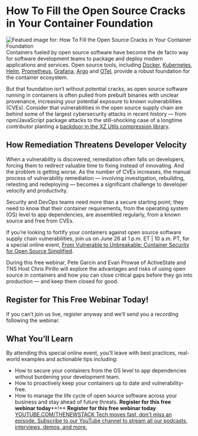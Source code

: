 # How To Fill the Open Source Cracks in Your Container Foundation
![Featued image for: How To Fill the Open Source Cracks in Your Container Foundation](https://cdn.thenewstack.io/media/2025/06/fa257567-server-1024x576.jpg)
Containers fueled by open source software have become the de facto way for software development teams to package and deploy modern applications and services. Open source tools, including [Docker](https://thenewstack.io/docker-launches-hardened-images-intensifying-secure-container-market/), [Kubernetes](https://thenewstack.io/kubernetes/), [Helm](https://thenewstack.io/what-the-helm-the-tool-we-all-love-and-sometimes-hate/), [Prometheus](https://thenewstack.io/prometheus-at-10-whats-been-its-impact-on-observability/), [Grafana](https://thenewstack.io/why-grafana-needs-opentelemetry/), [Argo](https://thenewstack.io/boost-shipping-velocity-with-argo-and-buildpacks/) and [OTel](https://thenewstack.io/otel-is-the-secret-to-devops-success/), provide a robust foundation for the container ecosystem.

But that foundation isn’t without potential cracks, as open source software running in containers is often pulled from prebuilt binaries with unclear provenance, increasing your potential exposure to known vulnerabilities (CVEs). Consider that vulnerabilities in the open source supply chain are behind some of the largest cybersecurity attacks in recent history — from npm/JavaScript package attacks to the still-shocking case of a longtime contributor planting a [backdoor in the XZ Utils compression library](https://thenewstack.io/unzipping-the-xz-backdoor-and-its-lessons-for-open-source/).

## How Remediation Threatens Developer Velocity
When a vulnerability is discovered, remediation often falls on developers, forcing them to redirect valuable time to fixing instead of innovating. And the problem is getting worse. As the number of CVEs increases, the manual process of vulnerability remediation — involving investigation, rebuilding, retesting and redeploying — becomes a significant challenge to developer velocity and productivity.

Security and DevOps teams need more than a secure starting point; they need to know that their container requirements, from the operating system (OS) level to app dependencies, are assembled regularly, from a known source and free from CVEs.

If you’re looking to fortify your containers against open source software supply chain vulnerabilities, join us on June 26 at 1 p.m. ET | 10 a.m. PT, for a special online event, [ From Vulnerable to Unbreakable: Container Security for Open Source Simplified](https://streamyard.com/watch/FxSx8BQuhkEs).

During this free webinar, Pete Garcin and Evan Prowse of ActiveState and TNS Host Chris Pirillo will explore the advantages and risks of using open source in containers and how you can close critical gaps before they go into production — and keep them closed for good.

## Register for This Free Webinar Today!
If you can’t join us live, register anyway and we’ll send you a recording following the webinar.

## What You’ll Learn
By attending this special online event, you’ll leave with best practices, real-world examples and actionable tips including:

- How to secure your containers from the OS level to app dependencies without burdening your development team.
- How to proactively keep your containers up to date and vulnerability-free.
- How to manage the life cycle of open source software across your business and stay ahead of future threats.
**Register for this free webinar today****!**
**Register for this free webinar today**
[
YOUTUBE.COM/THENEWSTACK
Tech moves fast, don't miss an episode. Subscribe to our YouTube
channel to stream all our podcasts, interviews, demos, and more.
](https://youtube.com/thenewstack?sub_confirmation=1)
